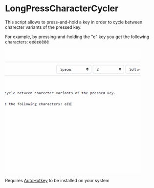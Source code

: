 # LongPressCharacterCycler

This script allows to press-and-hold a key in order to cycle between charecter variants of the pressed key.

For example, by pressing-and-holding the "e" key you get the following characters: eéëεèêēē 

![](demo.gif)


Requires [AutoHotkey](https://www.autohotkey.com/) to be installed on your system
